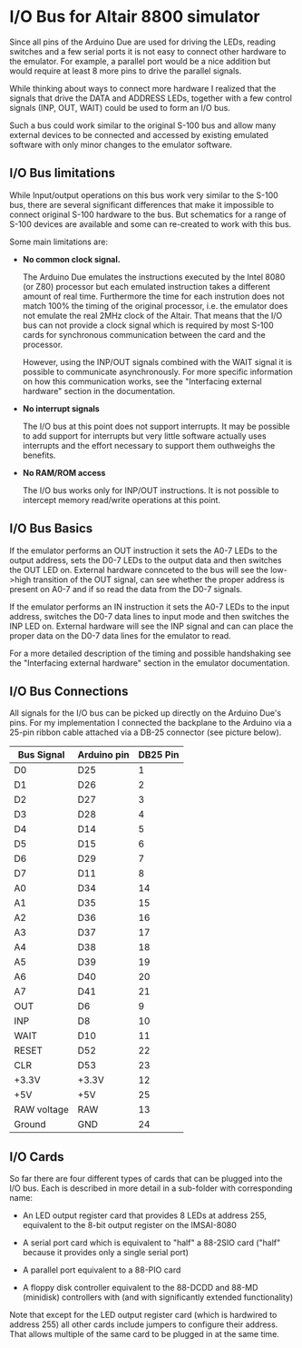 # I/O Bus for Altair 8800 simulator

Since all pins of the Arduino Due are used for driving the LEDs,
reading switches and a few serial ports it is not easy to connect
other hardware to the emulator. For example, a parallel port would
be a nice addition but would require at least 8 more pins to drive
the parallel signals.

While thinking about ways to connect more hardware I realized that
the signals that drive the DATA and ADDRESS LEDs, together with a
few control signals (INP, OUT, WAIT) could be used to form an I/O bus.

Such a bus could work similar to the original S-100 bus and allow
many external devices to be connected and accessed by existing
emulated software with only minor changes to the emulator software.

## I/O Bus limitations

While Input/output operations on this bus work very similar to the S-100
bus, there are several significant differences that make it impossible
to connect original S-100 hardware to the bus.  But schematics for
a range of S-100 devices are available and some can re-created to work
with this bus. 

Some main limitations are:

* **No common clock signal.**

  The Arduino Due emulates the instructions executed by
  the Intel 8080 (or Z80) processor but each emulated instruction
  takes a different amount of real time. Furthermore the time for
  each instrution does not match 100% the timing of the original
  processor, i.e. the emulator does not emulate the real 2MHz clock 
  of the Altair. That means that the I/O bus can not provide a 
  clock signal which is required by most S-100 cards for synchronous
  communication between the card and the processor.

  However, using the INP/OUT signals combined with the WAIT signal
  it is possible to communicate asynchronously. For more specific 
  information on how this communication works, see the "Interfacing
  external hardware" section in the documentation.

* **No interrupt signals**

  The I/O bus at this point does not support interrupts. It may be
  possible to add support for interrupts but very little software 
  actually uses interrupts and the effort necessary to support them 
  outhweighs the benefits.

* **No RAM/ROM access**

  The I/O bus works only for INP/OUT instructions. It is not possible
  to intercept memory read/write operations at this point.

## I/O Bus Basics

If the emulator performs an OUT instruction it sets the A0-7 LEDs
to the output address, sets the D0-7 LEDs to the output data and
then switches the OUT LED on. External hardware connceted to the
bus will see the low->high transition of the OUT signal, can see
whether the proper address is present on A0-7 and if so read the 
data from the D0-7 signals.

If the emulator performs an IN instruction it sets the A0-7 LEDs
to the input address, switches the D0-7 data lines to input mode
and then switches the INP LED on. External hardware will see the
INP signal and can can place the proper data on the D0-7 data lines
for the emulator to read.

For a more detailed description of the timing and possible 
handshaking see the "Interfacing external hardware" section in 
the emulator documentation.

## I/O Bus Connections

All signals for the I/O bus can be picked up directly on the
Arduino Due's pins.  For my implementation I connected the
backplane to the Arduino via a 25-pin ribbon cable attached
via a DB-25 connector (see picture below).

Bus Signal | Arduino pin | DB25 Pin
-----------|-------------|------------
D0         | D25         | 1     
D1         | D26         | 2     
D2         | D27         | 3     
D3         | D28         | 4     
D4         | D14         | 5     
D5         | D15         | 6     
D6         | D29         | 7     
D7         | D11         | 8     
A0         | D34         | 14    
A1         | D35         | 15    
A2         | D36         | 16    
A3         | D37         | 17    
A4         | D38         | 18    
A5         | D39         | 19    
A6         | D40         | 20    
A7         | D41         | 21    
OUT        | D6          | 9    
INP        | D8          | 10   
WAIT       | D10         | 11    
RESET      | D52         | 22    
CLR        | D53         | 23    
+3.3V      | +3.3V       | 12      
+5V        | +5V         | 25    
RAW voltage| RAW         | 13    
Ground     | GND         | 24    

## I/O Cards

So far there are four different types of cards that can be plugged
into the I/O bus. Each is described in more detail in a sub-folder
with corresponding name:

- An LED output register card that provides 8 LEDs at address 255,
  equivalent to the 8-bit output register on the IMSAI-8080

- A serial port card which is equivalent to "half" a 88-2SIO
  card ("half" because it provides only a single serial port)

- A parallel port equivalent to a 88-PIO card

- A floppy disk controller equivalent to the 88-DCDD and 88-MD (minidisk)
  controllers with (and with significantly extended functionality)

Note that except for the LED output register card (which is hardwired
to address 255) all other cards include jumpers to configure their address.
That allows multiple of the same card to be plugged in at the same time.
